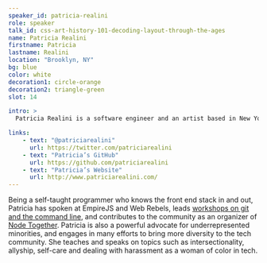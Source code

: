 ```yaml
---
speaker_id: patricia-realini
role: speaker
talk_id: css-art-history-101-decoding-layout-through-the-ages
name: Patricia Realini
firstname: Patricia
lastname: Realini
location: "Brooklyn, NY"
bg: blue
color: white
decoration1: circle-orange
decoration2: triangle-green
slot: 14

intro: >
  Patricia Realini is a software engineer and an artist based in New York City, where she works at <a href="http://meetfabric.com">Fabric</a>.

links:
    - text: "@patriciarealini"
      url: https://twitter.com/patriciarealini
    - text: "Patricia’s GitHub"
      url: https://github.com/patriciarealini
    - text: "Patricia’s Website"
      url: http://www.patriciarealini.com/
---
```


<p>
Being a self-taught programmer who knows the front end stack in and out, Patricia has spoken at EmpireJS and Web Rebels,
leads <a href="http://slides.com/patriciarealini/get-git-got#/">workshops on git and the command line</a>, and
contributes to the community as an organizer of <a href="http://www.nodetogether.org/">Node Together</a>. Patricia is
also a powerful advocate for underrepresented minorities, and engages in many efforts to bring more diversity to the
tech community. She teaches and speaks on topics such as intersectionality, allyship, self-care and dealing with
harassment as a woman of color in tech.
</p>
